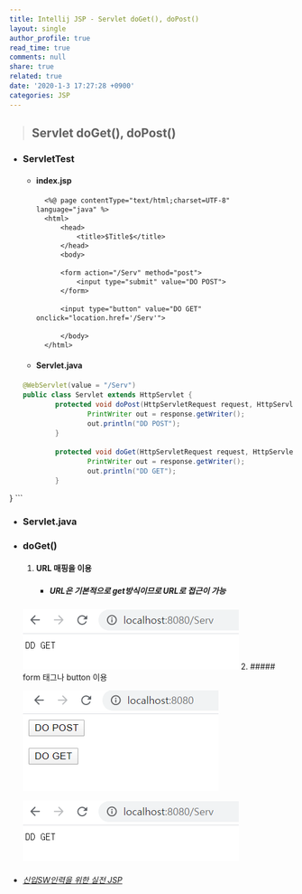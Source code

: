 ```yaml
---
title: Intellij JSP - Servlet doGet(), doPost()
layout: single
author_profile: true
read_time: true
comments: null
share: true
related: true
date: '2020-1-3 17:27:28 +0900'
categories: JSP
---
```


> ## Servlet doGet(), doPost()

* ### ServletTest
	* #### index.jsp	
			<%@ page contentType="text/html;charset=UTF-8" language="java" %>
			<html>
				<head>
					<title>$Title$</title>
				</head>
				<body>

				<form action="/Serv" method="post">
					<input type="submit" value="DO POST">
				</form>

				<input type="button" value="DO GET" onclick="location.href='/Serv'">

				</body>
			</html>
	
	* #### Servlet.java
	
	```java
	@WebServlet(value = "/Serv")
	public class Servlet extends HttpServlet {
			protected void doPost(HttpServletRequest request, HttpServletResponse response) throws javax.servlet.ServletException, IOException {
					PrintWriter out = response.getWriter();
					out.println("DD POST");
			}

			protected void doGet(HttpServletRequest request, HttpServletResponse response) throws javax.servlet.ServletException, IOException {
					PrintWriter out = response.getWriter();
					out.println("DD GET");
			}
}
	```
	
* ### Servlet.java

* ### doGet()
	1. #### URL 매핑을 이용
		* ##### URL은 기본적으로 get방식이므로 URL로 접근이 가능
		
    ![](/assets/img/jsp/servlet_get_post1.png)
	2. ##### form 태그나 button 이용

    ![](/assets/img/jsp/servlet_get_post2.png)
		 
    ![](/assets/img/jsp/servlet_get_post1.png)
			


* ###### [신입SW인력을 위한 실전 JSP]	


[신입SW인력을 위한 실전 JSP]: https://www.youtube.com/watch?v=MmxzA_0Vtoo&list=PLieE0qnqO2kTyzAlsvxzoulHVISvO8zA9&index=36